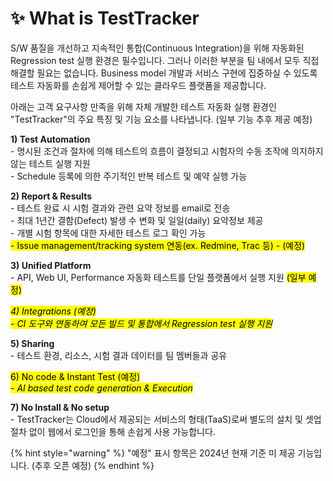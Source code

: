 # ✨ What is TestTracker

S/W 품질을 개선하고 지속적인 통합(Continuous Integration)을 위해 자동화된 Regression test 실행 환경은 필수입니다. 그러나 이러한 부분을 팀 내에서 모두 직접 해결할 필요는 없습니다. Business model 개발과 서비스 구현에 집중하실 수 있도록 테스트 자동화를 손쉽게 제어할 수 있는 클라우드 플랫폼을 제공합니다.

아래는 고객 요구사항 만족을 위해 자체 개발한 테스트 자동화 실행 환경인 "TestTracker"의 주요 특징 및 기능 요소를 나타냅니다. (일부 기능 추후 제공 예정)



**1) Test Automation**\
&#x20; \- 명시된 조건과 절차에 의해 테스트의 흐름이 결정되고 시험자의 수동 조작에 의지하지 않는 테스트 실행 지원\
&#x20; \- Schedule 등록에 의한 주기적인 반복 테스트 및 예약 실행 가능

**2) Report & Results**\
&#x20; \- 테스트 완료 시 시험 결과와 관련 요약 정보를 email로 전송\
&#x20; \- 최대 1년간 결함(Defect) 발생 수 변화 및 일일(daily) 요약정보 제공\
&#x20; \- 개별 시험 항목에 대한 자세한 테스트 로그 확인 가능\
&#x20; <mark style="background-color:yellow;">- Issue management/tracking system 연동(ex. Redmine, Trac 등) - (예정)</mark>

**3) Unified Platform**\
&#x20; \- API, Web UI, Performance 자동화 테스트를 단일 플랫폼에서 실행 지원 <mark style="background-color:yellow;">(일부 예정)</mark>

_<mark style="background-color:yellow;">4) Integrations (예정)</mark>_\
&#x20; _<mark style="background-color:yellow;">- CI 도구와 연동하여 모든 빌드 및 통합에서 Regression test 실행 지원</mark>_

**5) Sharing**\
&#x20; \- 테스트 환경, 리소스, 시험 결과 데이터를 팀 멤버들과 공유

<mark style="background-color:yellow;">6) No code & Instant Test (예정)</mark>\
&#x20; _<mark style="background-color:yellow;">- AI based test code generation & Execution</mark>_

**7) No Install & No setup**\
&#x20; \- TestTracker는 Cloud에서 제공되는 서비스의 형태(TaaS)로써 별도의 설치 및 셋업 절차 없이 웹에서 로그인을 통해 손쉽게 사용 가능합니다.



{% hint style="warning" %}
"예정" 표시 항목은 2024년 현재 기준 미 제공 기능입니다. (추후 오픈 예정)
{% endhint %}

